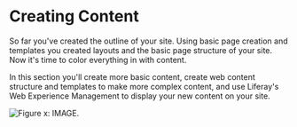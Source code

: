 # Creating Content

So far you've created the outline of your site. Using basic page creation and 
templates you created layouts and the basic page structure of your site. Now 
it's time to color everything in with content.

In this section you'll create more basic content, create web content structure 
and templates to make more complex content, and use Liferay's Web Experience 
Management to display your new content on your site.

![Figure x: IMAGE.](../../images/.png)


